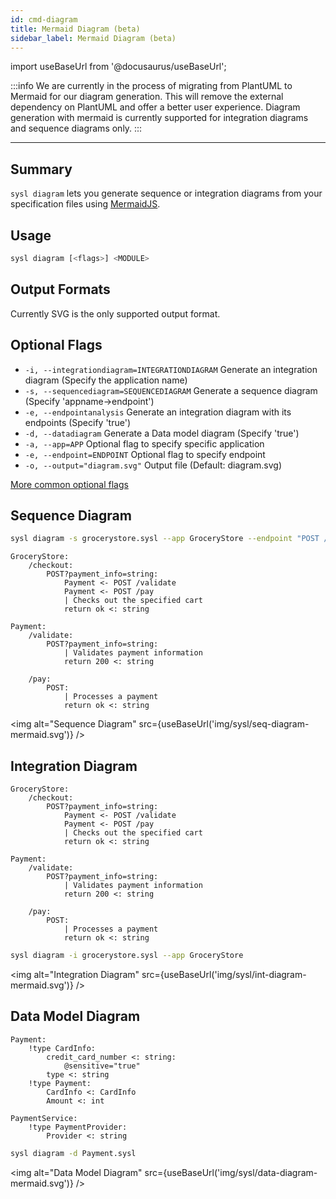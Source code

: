```yaml
---
id: cmd-diagram
title: Mermaid Diagram (beta)
sidebar_label: Mermaid Diagram (beta)
---
```


import useBaseUrl from '@docusaurus/useBaseUrl';

:::info
We are currently in the process of migrating from PlantUML to Mermaid for our diagram generation. This will remove the external dependency on PlantUML and offer a better user experience. Diagram generation with mermaid is currently supported for integration diagrams and sequence diagrams only.
:::

---

## Summary

`sysl diagram` lets you generate sequence or integration diagrams from your specification files using [MermaidJS](https://mermaidjs.github.io/#/).

## Usage

```bash
sysl diagram [<flags>] <MODULE>
```

## Output Formats

Currently SVG is the only supported output format.

## Optional Flags

- `-i, --integrationdiagram=INTEGRATIONDIAGRAM` Generate an integration diagram (Specify the application name)
- `-s, --sequencediagram=SEQUENCEDIAGRAM` Generate a sequence diagram (Specify 'appname->endpoint')
- `-e, --endpointanalysis` Generate an integration diagram with its endpoints (Specify 'true')
- `-d, --datadiagram` Generate a Data model diagram (Specify 'true')
- `-a, --app=APP` Optional flag to specify specific application
- `-e, --endpoint=ENDPOINT` Optional flag to specify endpoint
- `-o, --output="diagram.svg"` Output file (Default: diagram.svg)

[More common optional flags](common-flags.md)

## Sequence Diagram

```bash
sysl diagram -s grocerystore.sysl --app GroceryStore --endpoint "POST /checkout"
```

```sysl title="Input Sysl file: GroceryStore.sysl"
GroceryStore:
    /checkout:
        POST?payment_info=string:
            Payment <- POST /validate
            Payment <- POST /pay
            | Checks out the specified cart
            return ok <: string

Payment:
    /validate:
        POST?payment_info=string:
            | Validates payment information
            return 200 <: string

    /pay:
        POST:
            | Processes a payment
            return ok <: string

```

<img alt="Sequence Diagram" src={useBaseUrl('img/sysl/seq-diagram-mermaid.svg')} />

## Integration Diagram

```sysl title="Input Sysl file: GroceryStore.sysl"
GroceryStore:
    /checkout:
        POST?payment_info=string:
            Payment <- POST /validate
            Payment <- POST /pay
            | Checks out the specified cart
            return ok <: string

Payment:
    /validate:
        POST?payment_info=string:
            | Validates payment information
            return 200 <: string

    /pay:
        POST:
            | Processes a payment
            return ok <: string

```

```bash
sysl diagram -i grocerystore.sysl --app GroceryStore
```

<img alt="Integration Diagram" src={useBaseUrl('img/sysl/int-diagram-mermaid.svg')} />


## Data Model Diagram

```sysl title="Input Sysl file: Payment.sysl"
Payment:
    !type CardInfo:
        credit_card_number <: string:
            @sensitive="true"
        type <: string
    !type Payment:
        CardInfo <: CardInfo
        Amount <: int

PaymentService:
    !type PaymentProvider:
        Provider <: string

```

```bash
sysl diagram -d Payment.sysl
```

<img alt="Data Model Diagram" src={useBaseUrl('img/sysl/data-diagram-mermaid.svg')} />
